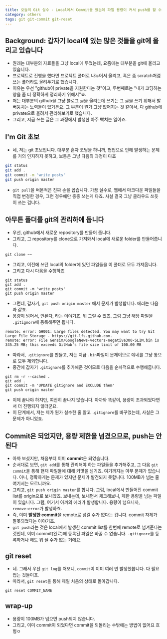 ```yaml
---
title: 오늘의 Git 실수 - Local에서 Commit을 했는데 파일 용량이 커서 push를 할 수 없다!!
category: others
tags: git git-commit git-reset 
---
```


## Background: 갑자기 local에 있는 많은 것들을 git에 올리고 있습니다

- 원래는 대부분의 자료들을 그냥 local에 두었는데, 요즘에는 대부분을 git에 올리고 있습니다. 
- 프로젝트로 진행을 했다면 프로젝트 폴더로 나누어서 올리고, 혹은 좀 scratch처럼 쓰는 폴더라도 올려두기로 했습니다. 
- 이유는 우선 "github이 private을 지원한다는 것"이고, 두번째로는 "내가 코딩하는 양을 좀 더 정확하게 정리하기 위해서"죠. 
- 저는 대부분의 github을 그냥 블로그 글을 올리는데 쓰기는 그 글을 쓰기 위해서 발버둥치는 노력들이 있거든요. 그 부분이 뭔가 그냥 없어지는 것 같아서, 다 github에 private으로 올려서 관리해보기로 했습니다. 
- 그리고, 지금 쓰는 글은 그 과정에서 발생한 아주 빡치는 일이죠. 

## I'm Git 초보

- 네, 저는 git 초보입니다. 대부분 혼자 코딩을 하니까, 협업으로 인해 발생하는 문제를 거의 인지하지 못하고, 보통은 그냥 다음의 과정이 다죠 

```bash 
git status 
git add .
git commit -m 'write posts'
git push origin master
```

- `git pull`을 써본적은 진짜 손을 꼽습니다. 가끔 실수로, 웹에서 마크다운 파일들을 직접 변경한 경우, 그런 경우에만 종종 쓰는게 다죠. 사실 결국 그냥 클라우드 쓰듯이 쓰는 겁니다. 

## 아무튼 폴더를 git의 관리하에 둡니다

- 우선, github에서 새로운 repository를 만들어 줍니다. 
- 그리고, 그 repository를 clone으로 가져와서 local에 새로운 folder를 만들어줍니다. 

```plaintext
git clone ~~
```

- 그리고, 이전에 쓰던 local의 folder에 있던 파일들을 이 폴더로 모두 가져옵니다. 
- 그리고 다시 다음을 수행하죠 

```git 
git status
git add .
git commit -m 'write posts'
git push origin master 
```

- 그런데, 갑자기, `git push origin master` 에서 문제가 발생합니다. 에러는 다음과 같죠. 
- 용량이 넘어서, 안된다, 라는 이야기죠. 뭐 그럴 수 있죠. 그럼 그냥 해당 파일을 `.gitignore`에 등록해주면 됩니다.

```plaintext
remote: error: GH001: Large files detected. You may want to try Git Large File Storage - https://git-lfs.github.com.
remote: error: File Gensim/GoogleNews-vectors-negative300-SLIM.bin is 345.25 MB; this exceeds GitHub's file size limit of 100.00 MB
```

- 따라서, `.gitignore`를 만들고, 저는 지금 `.bin`파일이 문제이므로 얘네를 그냥 통으로 모두 제외합니다.
- 중간에 갑자기 `.gitignore`를 추가해준 것이므로 다음을 순차적으로 수행해줍니다. 

```plaintext
git rm -r --cached .
git add .
git commit -m 'UPDATE gitignore and EXCLUDE them'
git push origin master
```

- 이제 끝나야 하지만, 여전히 끝나지 않습니다. 아까와 똑같이, 용량이 초과되었다면서 더 진행되지 않더군요. 
- 이 단계에서, 저는 제가 뭔가 실수한 줄 알고 `.gitignore`를 바꾸었는데, 사실은 그 문제가 아니었죠. 

## Commit은 되었지만, 용량 제한을 넘겼으므로, push는 안된다

- 아까 보셨지만, 처음부터 이미 **commit**은 되었습니다. 
- 순서대로 보면, `git add`를 통해 관리해야 하는 파일들을 추가해주고, 그 다음 `git commit`을 통해 현재 파일들에 대해 커밋을 넘기죠. 여기까지는 아무 문제가 없습니다. 아니, 정확하게는 문제가 있지만 문제가 발견되지 못합니다. 100MB가 넘는 줄 여기서는 모르니까요. 
- 그리고, `git push origin master`를 합니다. 그럼, local에서 만들어진 commit list를 origin으로 보내겠죠. 보내는데, 보내면서 체크해보니, 제한 용량을 넘는 파일이 있습니다. 그럼, 여기서 아까의 에러가 발생합니다. 용량이 넘으니까, `remove:error`가 발생하죠. 
- 즉, 이미 **발생한 commit**을 remote로 넘길 수가 없다는 겁니다. commit 자체가 잘못되었다는 이야기죠. 
- `git push`라는 것은 local에서 발생한 commit list를 한번에 remote로 넘겨준다는 것인데, 이미 commit(완료)에 등록된 파일은 바꿀 수 없습니다. `.gitignore`를 등록하거나 해도 뭐 될 수가 없는 거에요. 

## git reset

- 네. 그래서 우선 `git log`를 쳐보니, `commit`이 이미 여러 번 발생했씁니다. 다 필요업는 것들이죠. 
- 따라서, `git reset`을 통해 제일 처음의 상태로 돌아갑니다. 

```plaintext
git reset COMMIT_NAME
```

## wrap-up

- 용량이 100MB가 넘으면 push되지 않습니다. 
- 그리고, 이미 commit이 되었다면 commit을 되돌리는 수밖에는 방법이 없어요 흐헝ㅇ
